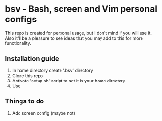 # bsv - Bash, screen and Vim personal configs

This repo is created for personal usage, but I don't mind if you will use it. Also it'll be a pleasure to see ideas that you may add to this for more functionality.

## Installation guide

  1. In home directory create '.bsv' directory
  2. Clone this repo
  3. Activate 'setup.sh' script to set it in your home directory
  4. Use

## Things to do

  1. Add screen config (maybe not)
